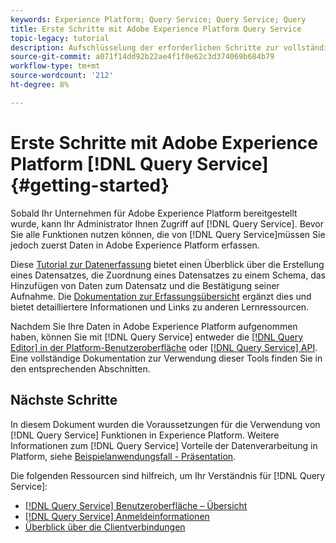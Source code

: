 ```yaml
---
keywords: Experience Platform; Query Service; Query Service; Query
title: Erste Schritte mit Adobe Experience Platform Query Service
topic-legacy: tutorial
description: Aufschlüsselung der erforderlichen Schritte zur vollständigen Nutzung des Adobe Experience Platform Query Service
source-git-commit: a071f14dd92b22ae4f1f0e62c3d374069b684b79
workflow-type: tm+mt
source-wordcount: '212'
ht-degree: 8%

---
```


# Erste Schritte mit Adobe Experience Platform [!DNL Query Service] {#getting-started}

Sobald Ihr Unternehmen für Adobe Experience Platform bereitgestellt wurde, kann Ihr Administrator Ihnen Zugriff auf [!DNL Query Service]. Bevor Sie alle Funktionen nutzen können, die von [!DNL Query Service]müssen Sie jedoch zuerst Daten in Adobe Experience Platform erfassen.

Diese [Tutorial zur Datenerfassung](https://experienceleague.adobe.com/docs/platform-learn/tutorials/data-ingestion/create-datasets-and-ingest-data.html?lang=de) bietet einen Überblick über die Erstellung eines Datensatzes, die Zuordnung eines Datensatzes zu einem Schema, das Hinzufügen von Daten zum Datensatz und die Bestätigung seiner Aufnahme. Die [Dokumentation zur Erfassungsübersicht](../../ingestion/home.md) ergänzt dies und bietet detailliertere Informationen und Links zu anderen Lernressourcen.

Nachdem Sie Ihre Daten in Adobe Experience Platform aufgenommen haben, können Sie mit [!DNL Query Service] entweder die [[!DNL Query Editor] in der Platform-Benutzeroberfläche](../ui/user-guide.md) oder [[!DNL Query Service] API](../api/getting-started.md). Eine vollständige Dokumentation zur Verwendung dieser Tools finden Sie in den entsprechenden Abschnitten.

## Nächste Schritte

In diesem Dokument wurden die Voraussetzungen für die Verwendung von [!DNL Query Service] Funktionen in Experience Platform. Weitere Informationen zum [!DNL Query Service] Vorteile der Datenverarbeitung in Platform, siehe [Beispielanwendungsfall - Präsentation](./use-case.md).

Die folgenden Ressourcen sind hilfreich, um Ihr Verständnis für [!DNL Query Service]:

- [[!DNL Query Service] Benutzeroberfläche – Übersicht](../ui/overview.md)
- [[!DNL Query Service] Anmeldeinformationen](../ui/credentials.md)
- [Überblick über die Clientverbindungen](../clients/overview.md)
